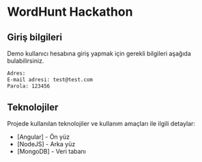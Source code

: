 # WordHunt Hackathon


## Giriş bilgileri
Demo kullanıcı hesabına giriş yapmak için gerekli bilgileri aşağıda bulabilirsiniz.
```sh
Adres: 
E-mail adresi: test@test.com
Parola: 123456
```








## Teknolojiler

Projede kullanılan teknolojiler ve kullanım amaçları ile ilgili detaylar: 

- [Angular] - Ön yüz 
- [NodeJS] - Arka yüz
- [MongoDB] - Veri tabanı
 
